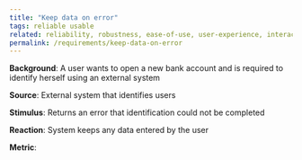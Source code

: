 ```yaml
---
title: "Keep data on error"
tags: reliable usable
related: reliability, robustness, ease-of-use, user-experience, interaction capability
permalink: /requirements/keep-data-on-error
---
```


<div class="quality-requirement" markdown="1">

**Background**: A user wants to open a new bank account and is required to identify herself using an external system

**Source**: External system that identifies users

**Stimulus**: Returns an error that identification could not be completed

**Reaction**: System keeps any data entered by the user

**Metric**: 


</div><br>




